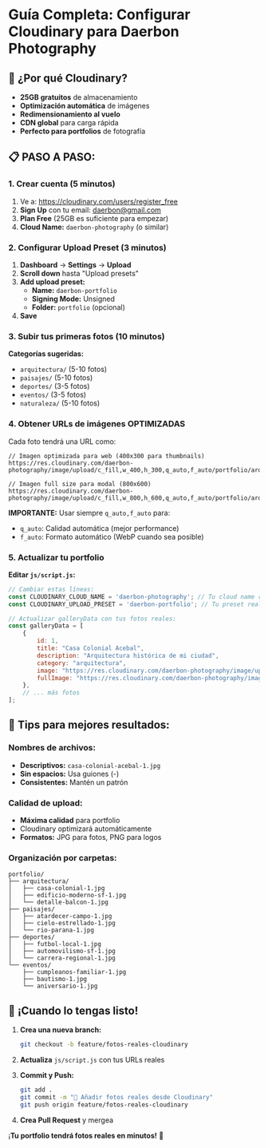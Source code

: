 # Guía Completa: Configurar Cloudinary para Daerbon Photography

## 🌟 ¿Por qué Cloudinary?
- **25GB gratuitos** de almacenamiento
- **Optimización automática** de imágenes
- **Redimensionamiento al vuelo**
- **CDN global** para carga rápida
- **Perfecto para portfolios** de fotografía

## 📋 PASO A PASO:

### **1. Crear cuenta (5 minutos)**
1. Ve a: https://cloudinary.com/users/register_free
2. **Sign Up** con tu email: daerbon@gmail.com
3. **Plan Free** (25GB es suficiente para empezar)
4. **Cloud Name:** `daerbon-photography` (o similar)

### **2. Configurar Upload Preset (3 minutos)**
1. **Dashboard** → **Settings** → **Upload**
2. **Scroll down** hasta "Upload presets"
3. **Add upload preset:**
   - **Name:** `daerbon-portfolio`
   - **Signing Mode:** Unsigned
   - **Folder:** `portfolio` (opcional)
4. **Save**

### **3. Subir tus primeras fotos (10 minutos)**
**Categorías sugeridas:**
- `arquitectura/` (5-10 fotos)
- `paisajes/` (5-10 fotos)  
- `deportes/` (3-5 fotos)
- `eventos/` (3-5 fotos)
- `naturaleza/` (5-10 fotos)

### **4. Obtener URLs de imágenes OPTIMIZADAS**
Cada foto tendrá una URL como:
```
// Imagen optimizada para web (400x300 para thumbnails)
https://res.cloudinary.com/daerbon-photography/image/upload/c_fill,w_400,h_300,q_auto,f_auto/portfolio/arquitectura/foto1.jpg

// Imagen full size para modal (800x600)  
https://res.cloudinary.com/daerbon-photography/image/upload/c_fill,w_800,h_600,q_auto,f_auto/portfolio/arquitectura/foto1.jpg
```

**IMPORTANTE:** Usar siempre `q_auto,f_auto` para:
- `q_auto`: Calidad automática (mejor performance)
- `f_auto`: Formato automático (WebP cuando sea posible)

### **5. Actualizar tu portfolio**

**Editar `js/script.js`:**
```javascript
// Cambiar estas líneas:
const CLOUDINARY_CLOUD_NAME = 'daerbon-photography'; // Tu cloud name real
const CLOUDINARY_UPLOAD_PRESET = 'daerbon-portfolio'; // Tu preset real

// Actualizar galleryData con tus fotos reales:
const galleryData = [
    {
        id: 1,
        title: "Casa Colonial Acebal",
        description: "Arquitectura histórica de mi ciudad",
        category: "arquitectura",
        image: "https://res.cloudinary.com/daerbon-photography/image/upload/c_fill,w_400,h_600/portfolio/arquitectura/casa-colonial-1",
        fullImage: "https://res.cloudinary.com/daerbon-photography/image/upload/c_fill,w_800,h_1200/portfolio/arquitectura/casa-colonial-1"
    },
    // ... más fotos
];
```

## 🎯 Tips para mejores resultados:

### **Nombres de archivos:**
- **Descriptivos:** `casa-colonial-acebal-1.jpg`
- **Sin espacios:** Usa guiones (-)
- **Consistentes:** Mantén un patrón

### **Calidad de upload:**
- **Máxima calidad** para portfolio
- Cloudinary optimizará automáticamente
- **Formatos:** JPG para fotos, PNG para logos

### **Organización por carpetas:**
```
portfolio/
├── arquitectura/
│   ├── casa-colonial-1.jpg
│   ├── edificio-moderno-sf-1.jpg
│   └── detalle-balcon-1.jpg
├── paisajes/
│   ├── atardecer-campo-1.jpg
│   ├── cielo-estrellado-1.jpg
│   └── rio-parana-1.jpg
├── deportes/
│   ├── futbol-local-1.jpg
│   ├── automovilismo-sf-1.jpg
│   └── carrera-regional-1.jpg
└── eventos/
    ├── cumpleanos-familiar-1.jpg
    ├── bautismo-1.jpg
    └── aniversario-1.jpg
```

## 🚀 ¡Cuando lo tengas listo!

1. **Crea una nueva branch:**
   ```bash
   git checkout -b feature/fotos-reales-cloudinary
   ```

2. **Actualiza** `js/script.js` con tus URLs reales

3. **Commit y Push:**
   ```bash
   git add .
   git commit -m "📸 Añadir fotos reales desde Cloudinary"
   git push origin feature/fotos-reales-cloudinary
   ```

4. **Crea Pull Request** y mergea

¡**Tu portfolio tendrá fotos reales en minutos!** 🎉

